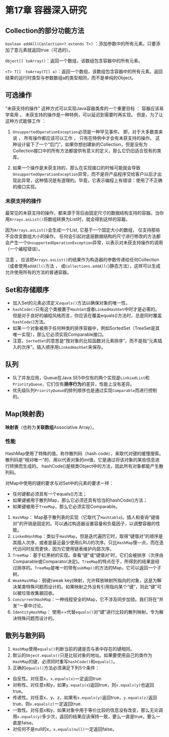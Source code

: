 # 第17章 容器深入研究

## Collection的部分功能方法

`boolean addAll(Conlection<? extends T>)` ：添加参数中的所有元素。只要添加了意元素就返回true（可选的）。

`Object[] toArray()`：返回一个数组，该数组包含容器中的所有元素。

`<T> T[]  toArray(T[] a)`：返回一个数组，该数组包含容器中的所有元素。返回结果的运行时类型与参数数组a的类型相同，而不是单纯的Object。

## 可选操作

“未获支持的操作" 这种方式可以实现Java容器类库的一个重要目标 ： 容器应该易学易用 。 未获支持的操作是一种特例，可以延迟到需要时再实现。 但是，为了让这种方式能够工作 ：

1. `UnsupportedOperationException`必须是一种罕见事件。 即，对于大多数类来说 ， 所有操作都应该可以工作 ， 只有在特例中才会有未获支持的操作。 这种设计留下了一个“后门”，如果你想创建新的Collection，但是没有为Collection接口中的所有方法都提供有意义的定义，那么它仍旧适合现有的类库。

2. 如果一个操作是未获支持的，那么在实现接口的时候可能就会导致`UnsupportedOperationException`异常，而不是将产品程序交给客户以后才出现此异常，这种情况是有道理的。毕竟，它表示编程上有错误：使用了不正确的接口实现。

### 未获支持的操作

最常见的未获支持的操作，都来源于背后由固定尺寸的数据结构支持的容器。当你用`Arrays.asList()`将数组转换为List时，就会得到这样的容器。

因为`Arrays.asList()`会生成一个List, 它基于一个固定大小的数组， 仅支持那些不会改变数组大小的操作。 任何会引起对底层数据结构的尺寸进行修改的方法都会产生一个`UnsupportedOperationException`异常，以表示对未获支持操作的调用（一个编程错误）。

注意 ， 应该把`Arrays.asList()`的结果作为构造器的参数传递给任何Collection（或者使用`addAll()`方法 ， 或`Collections.addAll(`)静态方法），这样可以生成允许使用所有的方法的普通容器。

## Set和存储顺序

- 加入Set的元素必须定义`equals()`方法以确保对象的唯一性。
- `hashCode()`只有这个类被置于`HashSet`或者`LinkedHashSet`中时才是必需的。但是对于良好的编程风格而言，你应该在覆盖equals()方法时，总是同时覆盖`hashCode(`)方法。
- 如果一个对象被用于任何种类的排序容器中，例如SortedSet（TreeSet是其唯一实现），那么它必须实现Comparable接口。
- 注意，`SortedSet`的意思是“按对象的比较函数对元素排序”，而不是指“元素插入的次序”。插入顺序用`LinkedHashSet`来保存。

## 队列

- 队了并发应用，Queue在Java SE5中仅有的两个实现是`LinkiedList`和`PriorityQueue`，它们仅有**排序行为**的差异，性能上没有差异。
- 优先级队列`PriorityQueue`的排列顺序也是通过实现`Comparable`而进行控制的。

## Map(映射表)

**映射表**（也称为**关联数组**Associative Array）。

### 性能

HashMap使用了特殊的值，称作散列码（hash code），来取代对键的缓慢搜索。散列码是“相对唯一”的、用以代表对象的int值，它是通过将该对象的某些信息进行转换而生成的。 
hashCode()是根类Object中的方法，因此所有对象都能产生散列码。

对Map中使用的键的要求与对Set中的元素的要求一样：

- 任何键都必须具有一个equals()方法；
- 如果键被用于散列Map，那么它必须还具有恰当的hashCode()方法；
- 如果键被用于`TreeMap`，那么它必须实现Comparable。

1. `HashMap`： Map基于散列表的实现（它取代了`Hashtable`)。插人和查询“键值对"的开销是固定的。可以通过构造器设置容量和负载因子，以调整容器的性能。
2. `LinkedHashMap`：类似于`HashMap`，但是迭代遍历它时，取得“键值对”的顺序是其插人次序，或者是最近最少使用(LRU)的次序。只比`HashMap`慢—点，而在迭代访问时反而更快，因为它使用链表维护内部次序。
3. `TreeMap`：基于红黑树的实现。查看“键"或“键值对'时，它们会被排序（次序由Comparable或Comparator决定)。`TreeMap`的特点在于，所得到的结果是经过排序的。`TreeMap`是唯一的带有`subMap()`的方法的Map，它可以返回一个子树。
4. `WeakHashMap`：弱键(weak key)映射，允许释放映射所指向的对象，这是为解决某类特殊问题而设计的。如果映射之外没有引用指向某个“键”，则此“键"可以被垃圾收集器回收。
5. `ConcurrentHashMap`：一种线程安全的Map，它不涉及同步加锁。我们将在“并发”一章中讨论。
6. `IdentityHashMap`： 使用==代替`equals()`对“键”进行比较的散列映射。专为解决特殊问题而设计的。

## 散列与散列码

1. `HashMap`使用`equals()`判断当前的键是否与表中存在的键相同。
2. 默认的`Object.equals()`只是比较对象的地址。如果要使用自己的类作为`HashMap`的键，必须同时重写`hashCode()`和`equals()`。 
3. 正确的`equals()`方法必须满足下列5个条件：

- 自反性。对任意x，`x.equals(x)`—定返回true.
- 对称性。对任意x和y，如果`y.equals(x`)返回true，则`x.equals(y)`也返回true。
- 传递性。对任意x、y、z，如果有`x.equals(y)`返回true，`y.equals(z)`返回true，则`x.equals(z)`一定返回true.
- 一致性。对任意x和y，如果对象中用于等价比较的信息没有改变，那么无论调用`x.equals(y)`多少次，返回的结果应该保持一致，要么一直是true，要么一直是false。
- 对任何不是null的x，`x.equals(null)`一定返回false。

